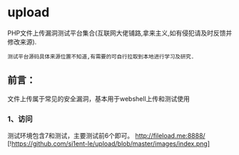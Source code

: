 # upload
PHP文件上传漏洞测试平台集合(互联网大佬铺路,拿来主义,如有侵犯请及时反馈并修改来源).
```
测试平台源码具体来源位置不知道,有需要的可自行拉取到本地进行学习及研究.
```
## 前言：
文件上传属于常见的安全漏洞，基本用于webshell上传和测试使用
### 1、访问
测试环境包含7和测试，主要测试前6个即可。
http://fileload.me:8888/
[!https://github.com/si1ent-le/upload/blob/master/images/index.png]

